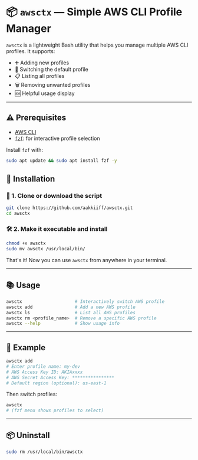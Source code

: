 # 📦 `awsctx` — Simple AWS CLI Profile Manager

`awsctx` is a lightweight Bash utility that helps you manage multiple AWS CLI profiles. It supports:

- ➕ Adding new profiles
- 🔁 Switching the default profile
- 📋 Listing all profiles
- 🗑 Removing unwanted profiles
- 🆘 Helpful usage display

---
## ⚠️ Prerequisites

- [AWS CLI](https://docs.aws.amazon.com/cli/latest/userguide/install-cliv2.html)
- [`fzf`](https://github.com/junegunn/fzf): for interactive profile selection

Install `fzf` with:

```bash
sudo apt update && sudo apt install fzf -y
```

## 🚀 Installation

### 📂 1. Clone or download the script

```bash
git clone https://github.com/aakkiiff/awsctx.git
cd awsctx
```
### 🛠 2. Make it executable and install

```bash
chmod +x awsctx
sudo mv awsctx /usr/local/bin/
```

That's it! Now you can use `awsctx` from anywhere in your terminal.

---

## 📚 Usage

```bash
awsctx                    # Interactively switch AWS profile
awsctx add                # Add a new AWS profile
awsctx ls                 # List all AWS profiles
awsctx rm <profile_name>  # Remove a specific AWS profile
awsctx --help             # Show usage info
```

---

## 🧪 Example

```bash
awsctx add
# Enter profile name: my-dev
# AWS Access Key ID: AKIAxxxx
# AWS Secret Access Key: ****************
# Default region (optional): us-east-1
```

Then switch profiles:

```bash
awsctx
# (fzf menu shows profiles to select)
```

---

## 📦 Uninstall

```bash
sudo rm /usr/local/bin/awsctx
```